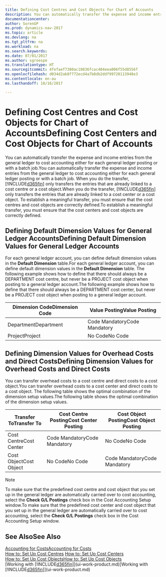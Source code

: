 ```yaml
---
title: Defining Cost Centres and Cost Objects for Chart of Accounts
description: You can automatically transfer the expense and income entries from the general ledger to cost accounting either for each general ledger posting or with a batch job. When you do the transfer, the system only transfers the entries that are already linked to a cost centre or a cost object. To establish a meaningful transfer, you must ensure that the cost centres and cost objects are correctly defined.
documentationcenter: 
author: SorenGP
ms.prod: dynamics-nav-2017
ms.topic: article
ms.devlang: na
ms.tgt_pltfrm: na
ms.workload: na
ms.search.keywords: 
ms.date: 07/01/2017
ms.author: sgroespe
ms.translationtype: HT
ms.sourcegitcommit: 4fefaef7380ac10836fcac404eea006f55d8556f
ms.openlocfilehash: d034d2ab8f772ecd4a7b8db2ddf99720113948e3
ms.contentlocale: en-au
ms.lasthandoff: 10/16/2017

---
```

# <a name="defining-cost-centers-and-cost-objects-for-chart-of-accounts"></a><span data-ttu-id="157a0-105">Defining Cost Centres and Cost Objects for Chart of Accounts</span><span class="sxs-lookup"><span data-stu-id="157a0-105">Defining Cost Centers and Cost Objects for Chart of Accounts</span></span>
<span data-ttu-id="157a0-106">You can automatically transfer the expense and income entries from the general ledger to cost accounting either for each general ledger posting or with a batch job.</span><span class="sxs-lookup"><span data-stu-id="157a0-106">You can automatically transfer the expense and income entries from the general ledger to cost accounting either for each general ledger posting or with a batch job.</span></span> <span data-ttu-id="157a0-107">When you do the transfer, [!INCLUDE[d365fin](includes/d365fin_md.md)] only transfers the entries that are already linked to a cost centre or a cost object.</span><span class="sxs-lookup"><span data-stu-id="157a0-107">When you do the transfer, [!INCLUDE[d365fin](includes/d365fin_md.md)] only transfers the entries that are already linked to a cost center or a cost object.</span></span> <span data-ttu-id="157a0-108">To establish a meaningful transfer, you must ensure that the cost centres and cost objects are correctly defined.</span><span class="sxs-lookup"><span data-stu-id="157a0-108">To establish a meaningful transfer, you must ensure that the cost centers and cost objects are correctly defined.</span></span>  

## <a name="defining-default-dimension-values-for-general-ledger-accounts"></a><span data-ttu-id="157a0-109">Defining Default Dimension Values for General Ledger Accounts</span><span class="sxs-lookup"><span data-stu-id="157a0-109">Defining Default Dimension Values for General Ledger Accounts</span></span>  
<span data-ttu-id="157a0-110">For each general ledger account, you can define default dimension values in the **Default Dimension** table.</span><span class="sxs-lookup"><span data-stu-id="157a0-110">For each general ledger account, you can define default dimension values in the **Default Dimension** table.</span></span> <span data-ttu-id="157a0-111">The following example shows how to define that there should always be a DEPARTMENT cost centre, but never be a PROJECT cost object when posting to a general ledger account.</span><span class="sxs-lookup"><span data-stu-id="157a0-111">The following example shows how to define that there should always be a DEPARTMENT cost center, but never be a PROJECT cost object when posting to a general ledger account.</span></span>  

|<span data-ttu-id="157a0-112">**Dimension Code**</span><span class="sxs-lookup"><span data-stu-id="157a0-112">**Dimension Code**</span></span>|<span data-ttu-id="157a0-113">**Value Posting**</span><span class="sxs-lookup"><span data-stu-id="157a0-113">**Value Posting**</span></span>|  
|------------------------------------------|-----------------------------------------|  
|<span data-ttu-id="157a0-114">Department</span><span class="sxs-lookup"><span data-stu-id="157a0-114">Department</span></span>|<span data-ttu-id="157a0-115">Code Mandatory</span><span class="sxs-lookup"><span data-stu-id="157a0-115">Code Mandatory</span></span>|  
|<span data-ttu-id="157a0-116">Project</span><span class="sxs-lookup"><span data-stu-id="157a0-116">Project</span></span>|<span data-ttu-id="157a0-117">No Code</span><span class="sxs-lookup"><span data-stu-id="157a0-117">No Code</span></span>|  

## <a name="defining-dimension-values-for-overhead-costs-and-direct-costs"></a><span data-ttu-id="157a0-118">Defining Dimension Values for Overhead Costs and Direct Costs</span><span class="sxs-lookup"><span data-stu-id="157a0-118">Defining Dimension Values for Overhead Costs and Direct Costs</span></span>  
 <span data-ttu-id="157a0-119">You can transfer overhead costs to a cost centre and direct costs to a cost object.</span><span class="sxs-lookup"><span data-stu-id="157a0-119">You can transfer overhead costs to a cost center and direct costs to a cost object.</span></span> <span data-ttu-id="157a0-120">The following table shows the optimal combination of the dimension setup values.</span><span class="sxs-lookup"><span data-stu-id="157a0-120">The following table shows the optimal combination of the dimension setup values.</span></span>  

|<span data-ttu-id="157a0-121">Transfer To</span><span class="sxs-lookup"><span data-stu-id="157a0-121">Transfer To</span></span>|<span data-ttu-id="157a0-122">Cost Centre Posting</span><span class="sxs-lookup"><span data-stu-id="157a0-122">Cost Center Posting</span></span>|<span data-ttu-id="157a0-123">Cost Object Posting</span><span class="sxs-lookup"><span data-stu-id="157a0-123">Cost Object Posting</span></span>|  
|-----------------|-------------------------|-------------------------|  
|<span data-ttu-id="157a0-124">Cost Centre</span><span class="sxs-lookup"><span data-stu-id="157a0-124">Cost Center</span></span>|<span data-ttu-id="157a0-125">Code Mandatory</span><span class="sxs-lookup"><span data-stu-id="157a0-125">Code Mandatory</span></span>|<span data-ttu-id="157a0-126">No Code</span><span class="sxs-lookup"><span data-stu-id="157a0-126">No Code</span></span>|  
|<span data-ttu-id="157a0-127">Cost Object</span><span class="sxs-lookup"><span data-stu-id="157a0-127">Cost Object</span></span>|<span data-ttu-id="157a0-128">No Code</span><span class="sxs-lookup"><span data-stu-id="157a0-128">No Code</span></span>|<span data-ttu-id="157a0-129">Code Mandatory</span><span class="sxs-lookup"><span data-stu-id="157a0-129">Code Mandatory</span></span>|  

> [!NOTE]  
>  <span data-ttu-id="157a0-130">To make sure that the predefined cost centre and cost object that you set up in the general ledger are automatically carried over to cost accounting, select the **Check G/L Postings** check box in the Cost Accounting Setup window.</span><span class="sxs-lookup"><span data-stu-id="157a0-130">To make sure that the predefined cost center and cost object that you set up in the general ledger are automatically carried over to cost accounting, select the **Check G/L Postings** check box in the Cost Accounting Setup window.</span></span>  

## <a name="see-also"></a><span data-ttu-id="157a0-131">See Also</span><span class="sxs-lookup"><span data-stu-id="157a0-131">See Also</span></span>  
[<span data-ttu-id="157a0-132">Accounting for Costs</span><span class="sxs-lookup"><span data-stu-id="157a0-132">Accounting for Costs</span></span>](finance-manage-cost-accounting.md)  
<span data-ttu-id="157a0-133">[How to: Set Up Cost Centres](finance-how-to-set-up-cost-centers.md) </span><span class="sxs-lookup"><span data-stu-id="157a0-133">[How to: Set Up Cost Centers](finance-how-to-set-up-cost-centers.md) </span></span>  
[<span data-ttu-id="157a0-134">How to: Set Up Cost Objects</span><span class="sxs-lookup"><span data-stu-id="157a0-134">How to: Set Up Cost Objects</span></span>](finance-how-to-set-up-cost-objects.md)  
<span data-ttu-id="157a0-135">[Working with [!INCLUDE[d365fin](includes/d365fin_md.md)]](ui-work-product.md)</span><span class="sxs-lookup"><span data-stu-id="157a0-135">[Working with [!INCLUDE[d365fin](includes/d365fin_md.md)]](ui-work-product.md)</span></span>

